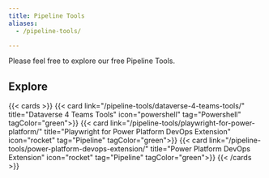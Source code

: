```yaml
---
title: Pipeline Tools
aliases:
  - /pipeline-tools/

---
```


Please feel free to explore our free Pipeline Tools.


## Explore

{{< cards >}}
  {{< card link="/pipeline-tools/dataverse-4-teams-tools/" title="Dataverse 4 Teams Tools" icon="powershell" tag="Powershell" tagColor="green">}}
  {{< card link="/pipeline-tools/playwright-for-power-platform/" title="Playwright for Power Platform DevOps Extension" icon="rocket" tag="Pipeline" tagColor="green">}}
  {{< card link="/pipeline-tools/power-platform-devops-extension/" title="Power Platform DevOps Extension" icon="rocket" tag="Pipeline" tagColor="green">}}
{{< /cards >}}



